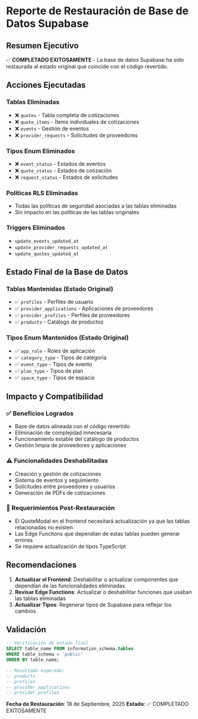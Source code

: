 # Reporte de Restauración de Base de Datos Supabase

## Resumen Ejecutivo
✅ **COMPLETADO EXITOSAMENTE** - La base de datos Supabase ha sido restaurada al estado original que coincide con el código revertido.

## Acciones Ejecutadas

### Tablas Eliminadas
- ❌ `quotes` - Tabla completa de cotizaciones 
- ❌ `quote_items` - Ítems individuales de cotizaciones
- ❌ `events` - Gestión de eventos
- ❌ `provider_requests` - Solicitudes de proveedores

### Tipos Enum Eliminados
- ❌ `event_status` - Estados de eventos
- ❌ `quote_status` - Estados de cotización  
- ❌ `request_status` - Estados de solicitudes

### Políticas RLS Eliminadas
- Todas las políticas de seguridad asociadas a las tablas eliminadas
- Sin impacto en las políticas de las tablas originales

### Triggers Eliminados
- `update_events_updated_at`
- `update_provider_requests_updated_at`  
- `update_quotes_updated_at`

## Estado Final de la Base de Datos

### Tablas Mantenidas (Estado Original)
- ✅ `profiles` - Perfiles de usuario
- ✅ `provider_applications` - Aplicaciones de proveedores
- ✅ `provider_profiles` - Perfiles de proveedores
- ✅ `products` - Catálogo de productos

### Tipos Enum Mantenidos (Estado Original)
- ✅ `app_role` - Roles de aplicación
- ✅ `category_type` - Tipos de categoría
- ✅ `event_type` - Tipos de evento
- ✅ `plan_type` - Tipos de plan
- ✅ `space_type` - Tipos de espacio

## Impacto y Compatibilidad

### ✅ Beneficios Logrados
- Base de datos alineada con el código revertido
- Eliminación de complejidad innecesaria
- Funcionamiento estable del catálogo de productos
- Gestión limpia de proveedores y aplicaciones

### ⚠️ Funcionalidades Deshabilitadas
- Creación y gestión de cotizaciones
- Sistema de eventos y seguimiento
- Solicitudes entre proveedores y usuarios
- Generación de PDFs de cotizaciones

### 🔧 Requerimientos Post-Restauración
- El QuoteModal en el frontend necesitará actualización ya que las tablas relacionadas no existen
- Las Edge Functions que dependían de estas tablas pueden generar errores
- Se requiere actualización de tipos TypeScript

## Recomendaciones

1. **Actualizar el Frontend**: Deshabilitar o actualizar componentes que dependían de las funcionalidades eliminadas
2. **Revisar Edge Functions**: Actualizar o deshabilitar funciones que usaban las tablas eliminadas
3. **Actualizar Tipos**: Regenerar tipos de Supabase para reflejar los cambios

## Validación

```sql
-- Verificación de estado final
SELECT table_name FROM information_schema.tables 
WHERE table_schema = 'public' 
ORDER BY table_name;

-- Resultado esperado:
-- products
-- profiles  
-- provider_applications
-- provider_profiles
```

**Fecha de Restauración**: 18 de Septiembre, 2025
**Estado**: ✅ COMPLETADO EXITOSAMENTE